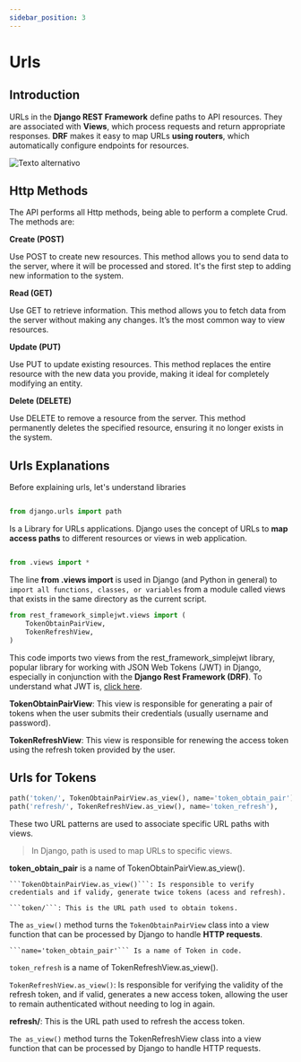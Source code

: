 ```yaml
---
sidebar_position: 3
---
```

# Urls
## Introduction

URLs in the **Django REST Framework** define paths to API resources. They are associated with **Views**, which process requests and return appropriate responses. **DRF** makes it easy to map URLs **using routers**, which automatically configure endpoints for resources.

![Texto alternativo](https://encrypted-tbn0.gstatic.com/images?q=tbn:ANd9GcQ8aICd8xBA8v3p2SGJPxa8xr5lEqHQCTv3dQ&s)


## Http Methods 

The API performs all Http methods, being able to perform a complete Crud. The methods are:


**Create (POST)**

Use POST to create new resources. This method allows you to send data to the server, where it will be processed and stored. It's the first step to adding new information to the system.


**Read (GET)**

Use GET to retrieve information. This method allows you to fetch data from the server without making any changes. It’s the most common way to view resources.

**Update (PUT)**

Use PUT to update existing resources. This method replaces the entire resource with the new data you provide, making it ideal for completely modifying an entity.

**Delete (DELETE)**

Use DELETE to remove a resource from the server. This method permanently deletes the specified resource, ensuring it no longer exists in the system.


## Urls Explanations 

Before explaining urls, let's understand libraries

```python

from django.urls import path

```

Is a Library for URLs applications. Django uses the concept of URLs to **map access paths** to different resources or views in web application.



```python

from .views import *

```

The line **from .views import** is used in Django (and Python in general) to ```import all functions, classes, or variables``` from a module called views that exists in the same directory as the current script.


```python
from rest_framework_simplejwt.views import (
    TokenObtainPairView,
    TokenRefreshView,
)
```

This code imports two views from the rest_framework_simplejwt library, popular library for working with JSON Web Tokens (JWT) in Django, especially in conjunction with the **Django Rest Framework (DRF)**. To understand what JWT is, [click here](https://django-rest-framework-simplejwt.readthedocs.io/en/latest/).


**TokenObtainPairView**: This view is responsible for generating a pair of tokens when the user submits their credentials (usually username and password).

**TokenRefreshView**: This view is responsible for renewing the access token using the refresh token provided by the user.

## Urls for Tokens

```python
path('token/', TokenObtainPairView.as_view(), name='token_obtain_pair'),
path('refresh/', TokenRefreshView.as_view(), name='token_refresh'),
```

These two URL patterns are used to associate specific URL paths with views.

> In Django, path is used to map URLs to specific views.

**token_obtain_pair** is a name of TokenObtainPairView.as_view(). 

    ```TokenObtainPairView.as_view()```: Is responsible to verify credentials and if validy, generate twice tokens (acess and refresh). 

    ```token/```: This is the URL path used to obtain tokens. 

    
The ```as_view()```  method turns the ```TokenObtainPairView``` class into a view function that can be processed by Django to handle **HTTP requests**.

    ```name='token_obtain_pair'``` Is a name of Token in code. 

```token_refresh``` is a name of TokenRefreshView.as_view().

```TokenRefreshView.as_view()```: Is responsible for verifying the validity of the refresh token, and if valid, generates a new access token, allowing the user to remain authenticated without needing to log in again.

**refresh/**: This is the URL path used to refresh the access token.

```The as_view()``` method turns the TokenRefreshView class into a view function that can be processed by Django to handle HTTP requests.
